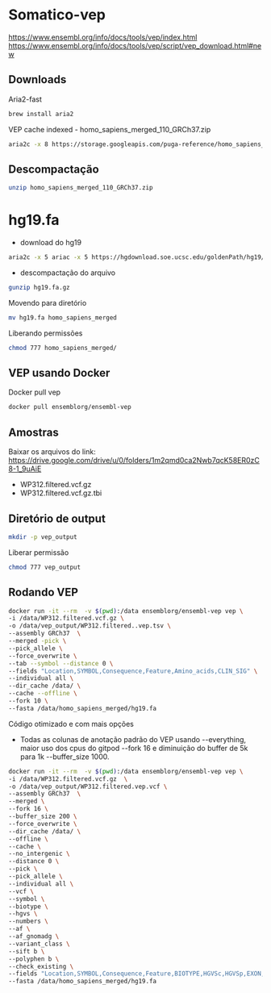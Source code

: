 # Somatico-vep
https://www.ensembl.org/info/docs/tools/vep/index.html
https://www.ensembl.org/info/docs/tools/vep/script/vep_download.html#new

## Downloads

Aria2-fast

```bash
brew install aria2
```

VEP cache indexed - homo_sapiens_merged_110_GRCh37.zip
```bash
aria2c -x 8 https://storage.googleapis.com/puga-reference/homo_sapiens_merged_110_GRCh37.zip
```
## Descompactação
```bash
unzip homo_sapiens_merged_110_GRCh37.zip
```

# hg19.fa
- download do hg19
```bash
aria2c -x 5 ariac -x 5 https://hgdownload.soe.ucsc.edu/goldenPath/hg19/bigZips/hg19.fa.gz
```
- descompactação do arquivo
```bash
gunzip hg19.fa.gz
```
Movendo para diretório
```bash
mv hg19.fa homo_sapiens_merged
```
Liberando permissões
```bash
chmod 777 homo_sapiens_merged/
```

## VEP usando Docker
Docker pull vep
```bash
docker pull ensemblorg/ensembl-vep
```

## Amostras
Baixar os arquivos do link: https://drive.google.com/drive/u/0/folders/1m2qmd0ca2Nwb7qcK58ER0zC8-1_9uAiE

  - WP312.filtered.vcf.gz
  - WP312.filtered.vcf.gz.tbi

## Diretório de output
```bash
mkdir -p vep_output
```
Liberar permissão
```bash
chmod 777 vep_output
```

## Rodando VEP

```bash
docker run -it --rm  -v $(pwd):/data ensemblorg/ensembl-vep vep \
-i /data/WP312.filtered.vcf.gz \
-o /data/vep_output/WP312.filtered..vep.tsv \
--assembly GRCh37  \
--merged -pick \
--pick_allele \
--force_overwrite \
--tab --symbol --distance 0 \
--fields "Location,SYMBOL,Consequence,Feature,Amino_acids,CLIN_SIG" \
--individual all \
--dir_cache /data/ \
--cache --offline \
--fork 10 \
--fasta /data/homo_sapiens_merged/hg19.fa
```

Código otimizado e com mais opções
- Todas as colunas de anotação padrão do VEP usando --everything, maior uso dos cpus do gitpod --fork 16 e diminuição do buffer de 5k para 1k --buffer_size 1000.
  
```bash
docker run -it --rm  -v $(pwd):/data ensemblorg/ensembl-vep vep \
-i /data/WP312.filtered.vcf.gz  \
-o /data/vep_output/WP312.filtered.vep.vcf \
--assembly GRCh37  \
--merged \
--fork 16 \
--buffer_size 200 \
--force_overwrite \
--dir_cache /data/ \
--offline \
--cache \
--no_intergenic \
--distance 0 \
--pick \
--pick_allele \
--individual all \
--vcf \
--symbol \
--biotype \
--hgvs \
--numbers \
--af \
--af_gnomadg \
--variant_class \
--sift b \
--polyphen b \
--check_existing \
--fields "Location,SYMBOL,Consequence,Feature,BIOTYPE,HGVSc,HGVSp,EXON,INTRON,VARIANT_CLASS,SIFT,PolyPhen,AF,gnomADg_AF,CLIN_SIG,SOMATIC,PHENO" \
--fasta /data/homo_sapiens_merged/hg19.fa
```


